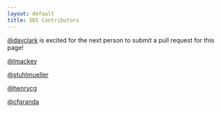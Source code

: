 ```yaml
---
layout: default
title: SDS Contributors
---
```

[@davclark](https://github.com/davclark) is excited for
the next person to submit a pull request for this page!

[@lmackey](https://github.com/lmackey)

[@stuhlmueller](https://github.com/stuhlmueller)

[@henrycg](http://www.henrycg.com/)

[@cfgranda](https://github.com/cfgranda)

